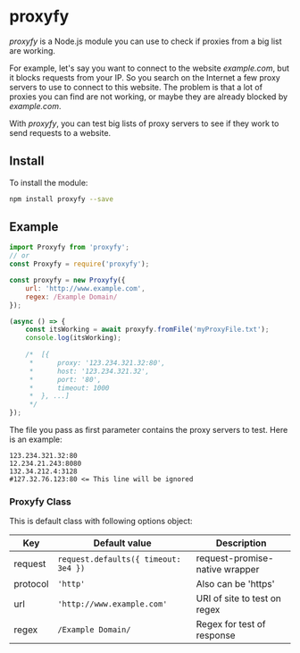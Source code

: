 # proxyfy

*proxyfy* is a Node.js module you can use to check if proxies from
a big list are working.

For example, let's say you want to connect to the website *example.com*, but it
blocks requests from your IP. So you search on the Internet a few proxy servers
to use to connect to this website. The problem is that a lot of proxies you can
find are not working, or maybe they are already blocked by *example.com*.

With *proxyfy*, you can test big lists of proxy servers to see if they
work to send requests to a website.

## Install
To install the module: 

```bash
npm install proxyfy --save
```

## Example


```javascript
import Proxyfy from 'proxyfy';
// or
const Proxyfy = require('proxyfy');

const proxyfy = new Proxyfy({
	url: 'http://www.example.com',
    regex: /Example Domain/
});

(async () => {
	const itsWorking = await proxyfy.fromFile('myProxyFile.txt');
    console.log(itsWorking);
    
    /*  [{
     *		proxy: '123.234.321.32:80',
     *		host: '123.234.321.32',
     *		port: '80',
     *		timeout: 1000
     *	}, ...]
     */
});
```

The file you pass as first parameter contains the proxy servers to test. Here is
an example:

```
123.234.321.32:80
12.234.21.243:8080
132.34.212.4:3128
#127.32.76.123:80 <= This line will be ignored
```

### Proxyfy Class

This is default class with following options object:

| Key | Default value | Description |
| ------ | ------ | ------ |
| request | `request.defaults({ timeout: 3e4 })` | request-promise-native wrapper |
| protocol | `'http'` | Also can be 'https' |
| url | `'http://www.example.com'` | URI of site to test on regex |
| regex | `/Example Domain/` | Regex for test of response  |
